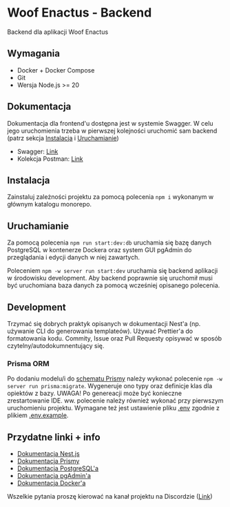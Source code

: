 # Woof Enactus - Backend

Backend dla aplikacji Woof Enactus

## Wymagania

- Docker + Docker Compose
- Git
- Wersja Node.js >= 20

## Dokumentacja

Dokumentacja dla frontend'u dostępna jest w systemie Swagger. W celu jego uruchomienia trzeba w pierwszej kolejności uruchomić sam backend (patrz sekcja [Instalacja](#instalacja) i [Uruchamianie](#instalacja))

- Swagger: [Link](http://localhost:3000/api)
- Kolekcja Postman: [Link]()

## Instalacja

Zainstaluj zależności projektu za pomocą polecenia `npm i` wykonanym w głównym katalogu monorepo.

## Uruchamianie

Za pomocą polecenia `npm run start:dev:db` uruchamia się bazę danych PostgreSQL w kontenerze Dockera oraz system GUI pgAdmin do przeglądania i edycji danych w niej zawartych.

Poleceniem `npm -w server run start:dev` uruchamia się backend aplikacji w środowisku development.
Aby backend poprawnie się uruchomił musi być uruchomiana baza danych za pomocą wcześniej opisanego polecenia.

## Development

Trzymać się dobrych praktyk opisanych w dokumentacji Nest'a (np. używanie CLI do generowania templateów). Używać Prettier'a do formatowania kodu. Commity, Issue oraz Pull Requesty opisywać w sposób czytelny/autodokumnentujący się.

### Prisma ORM

Po dodaniu modelu/i do [schematu Prismy](./prisma/schema.prisma) należy wykonać polecenie `npm -w server run prisma:migrate`. Wygeneruje ono typy oraz definicje klas dla opiektów z bazy. UWAGA! Po genereacji może być konieczne zrestartowanie IDE. ww. polecenie należy również wykonać przy pierwszym uruchomieniu projektu. Wymagane też jest ustawienie pliku [.env](.env) zgodnie z plikiem [.env.example](.env.example).

## Przydatne linki + info

- [Dokumentacja Nest.js](https://docs.nestjs.com/)
- [Dokumentacja Prismy](https://prisma.io/docs)
- [Dokumentacja PostgreSQL'a](https://www.postgresql.org/docs/17/index.html)
- [Dokumentacja pgAdmin'a](https://www.pgadmin.org/docs/pgadmin4/9.0/index.html)
- [Dokumentacja Docker'a](https://docs.docker.com/)

Wszelkie pytania proszę kierować na kanał projektu na Discordzie ([Link](https://discord.com/channels/768494845634412624/1316071454994993193))
